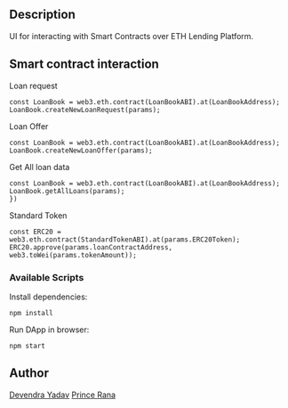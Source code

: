## Description

UI for interacting with Smart Contracts over ETH Lending Platform. 

## Smart contract interaction

Loan request

```    
const LoanBook = web3.eth.contract(LoanBookABI).at(LoanBookAddress);
LoanBook.createNewLoanRequest(params);
```


Loan Offer

```
const LoanBook = web3.eth.contract(LoanBookABI).at(LoanBookAddress);
LoanBook.createNewLoanOffer(params);
```

Get All loan data

```
const LoanBook = web3.eth.contract(LoanBookABI).at(LoanBookAddress);
LoanBook.getAllLoans(params);
})
```

Standard Token
```
const ERC20 = web3.eth.contract(StandardTokenABI).at(params.ERC20Token);
ERC20.approve(params.loanContractAddress, web3.toWei(params.tokenAmount));
```

### Available Scripts

Install dependencies:

`npm install`

Run DApp in browser:

`npm start`

## Author

 [Devendra Yadav](https://github.com/devilla) [Prince Rana](https://github.com/RanaPrince)

